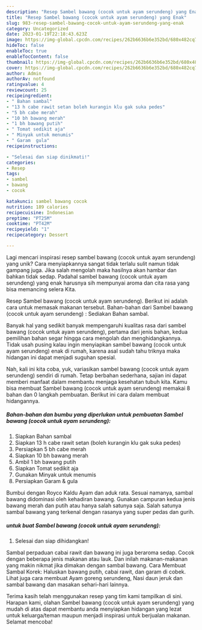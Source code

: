```yaml
---
description: "Resep Sambel bawang (cocok untuk ayam serundeng) yang Enak"
title: "Resep Sambel bawang (cocok untuk ayam serundeng) yang Enak"
slug: 983-resep-sambel-bawang-cocok-untuk-ayam-serundeng-yang-enak
category: Uncategorized
date: 2023-01-19T22:18:43.623Z
image: https://img-global.cpcdn.com/recipes/262b6636b6e352bd/680x482cq70/sambel-bawang-cocok-untuk-ayam-serundeng-foto-resep-utama.jpg
hideToc: false
enableToc: true
enableTocContent: false
thumbnail: https://img-global.cpcdn.com/recipes/262b6636b6e352bd/680x482cq70/sambel-bawang-cocok-untuk-ayam-serundeng-foto-resep-utama.jpg
cover: https://img-global.cpcdn.com/recipes/262b6636b6e352bd/680x482cq70/sambel-bawang-cocok-untuk-ayam-serundeng-foto-resep-utama.jpg
author: Admin
authorAv: notfound
ratingvalue: 4
reviewcount: 25
recipeingredient:
- " Bahan sambal"
- "13 h cabe rawit setan boleh kurangin klu gak suka pedes"
- "5 bh cabe merah"
- "10 bh bawang merah"
- "1 bh bawang putih"
- " Tomat sedikit aja"
- " Minyak untuk menumis"
- " Garam  gula"
recipeinstructions:

- "Selesai dan siap dinikmati!"
categories:
- Resep
tags:
- sambel
- bawang
- cocok

katakunci: sambel bawang cocok 
nutrition: 189 calories
recipecuisine: Indonesian
preptime: "PT25M"
cooktime: "PT42M"
recipeyield: "1"
recipecategory: Dessert

---
```





Lagi mencari inspirasi resep sambel bawang (cocok untuk ayam serundeng) yang unik? Cara menyiapkannya sangat tidak terlalu sulit namun tidak gampang juga. Jika salah mengolah maka hasilnya akan hambar dan bahkan tidak sedap. Padahal sambel bawang (cocok untuk ayam serundeng) yang enak harusnya sih mempunyai aroma dan cita rasa yang bisa memancing selera Kita.





Resep Sambel bawang (cocok untuk ayam serundeng). Berikut ini adalah cara untuk memasak makanan tersebut. Bahan-bahan dari Sambel bawang (cocok untuk ayam serundeng) : Sediakan Bahan sambal.

Banyak hal yang sedikit banyak mempengaruhi kualitas rasa dari sambel bawang (cocok untuk ayam serundeng), pertama dari jenis bahan, kedua pemilihan bahan segar hingga cara mengolah dan menghidangkannya. Tidak usah pusing kalau ingin menyiapkan sambel bawang (cocok untuk ayam serundeng) enak di rumah, karena asal sudah tahu triknya maka hidangan ini dapat menjadi suguhan spesial.






Nah, kali ini kita coba, yuk, variasikan sambel bawang (cocok untuk ayam serundeng) sendiri di rumah. Tetap berbahan sederhana, sajian ini dapat memberi manfaat dalam membantu menjaga kesehatan tubuh kita. Kamu bisa membuat Sambel bawang (cocok untuk ayam serundeng) memakai 8 bahan dan 0 langkah pembuatan. Berikut ini cara dalam membuat hidangannya.

<!--inarticleads1-->

##### Bahan-bahan dan bumbu yang diperlukan untuk pembuatan Sambel bawang (cocok untuk ayam serundeng):

1. Siapkan  Bahan sambal
1. Siapkan 13 h cabe rawit setan (boleh kurangin klu gak suka pedes)
1. Persiapkan 5 bh cabe merah
1. Siapkan 10 bh bawang merah
1. Ambil 1 bh bawang putih
1. Siapkan  Tomat sedikit aja
1. Gunakan  Minyak untuk menumis
1. Persiapkan  Garam &amp; gula


Bumbui dengan Royco Kaldu Ayam dan aduk rata. Sesuai namanya, sambal bawang didominasi oleh kehadiran bawang. Gunakan campuran kedua jenis bawang merah dan putih atau hanya salah satunya saja. Salah satunya sambal bawang yang terkenal dengan rasanya yang super pedas dan gurih. 

<!--inarticleads2-->

#####  untuk buat Sambel bawang (cocok untuk ayam serundeng):


1. Selesai dan siap dihidangkan!

Sambal perpaduan cabai rawit dan bawang ini juga beraroma sedap. Cocok dengan beberapa jenis makanan atau lauk. Dan inilah makanan-makanan yang makin nikmat jika dimakan dengan sambal bawang. Cara Membuat Sambal Korek: Haluskan bawang putih, cabai rawit, dan garam di cobek. Lihat juga cara membuat Ayam goreng serundeng, Nasi daun jeruk dan sambal bawang dan masakan sehari-hari lainnya. 

Terima kasih telah menggunakan resep yang tim kami tampilkan di sini. Harapan kami, olahan Sambel bawang (cocok untuk ayam serundeng) yang mudah di atas dapat membantu anda menyiapkan hidangan yang lezat untuk keluarga/teman maupun menjadi inspirasi untuk berjualan makanan. Selamat mencoba!
